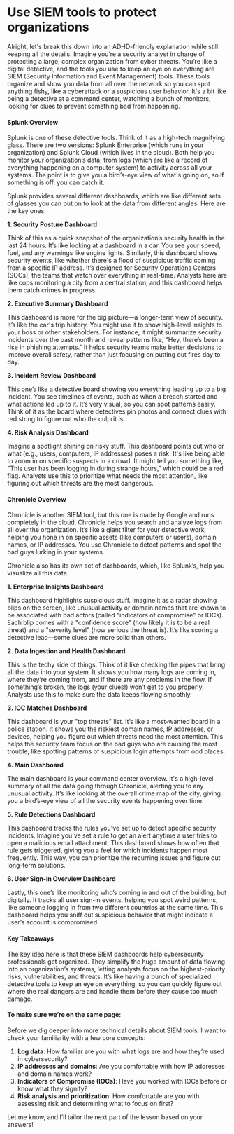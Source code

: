 # Use SIEM tools to protect organizations

Alright, let's break this down into an ADHD-friendly explanation while still keeping all the details. Imagine you’re a security analyst in charge of protecting a large, complex organization from cyber threats. You’re like a digital detective, and the tools you use to keep an eye on everything are SIEM (Security Information and Event Management) tools. These tools organize and show you data from all over the network so you can spot anything fishy, like a cyberattack or a suspicious user behavior. It's a bit like being a detective at a command center, watching a bunch of monitors, looking for clues to prevent something bad from happening.

#### Splunk Overview

Splunk is one of these detective tools. Think of it as a high-tech magnifying glass. There are two versions: Splunk Enterprise (which runs in your organization) and Splunk Cloud (which lives in the cloud). Both help you monitor your organization’s data, from logs (which are like a record of everything happening on a computer system) to activity across all your systems. The point is to give you a bird’s-eye view of what's going on, so if something is off, you can catch it.

Splunk provides several different dashboards, which are like different sets of glasses you can put on to look at the data from different angles. Here are the key ones:

**1. Security Posture Dashboard**

Think of this as a quick snapshot of the organization’s security health in the last 24 hours. It’s like looking at a dashboard in a car. You see your speed, fuel, and any warnings like engine lights. Similarly, this dashboard shows security events, like whether there's a flood of suspicious traffic coming from a specific IP address. It’s designed for Security Operations Centers (SOCs), the teams that watch over everything in real-time. Analysts here are like cops monitoring a city from a central station, and this dashboard helps them catch crimes in progress.

**2. Executive Summary Dashboard**

This dashboard is more for the big picture—a longer-term view of security. It’s like the car's trip history. You might use it to show high-level insights to your boss or other stakeholders. For instance, it might summarize security incidents over the past month and reveal patterns like, "Hey, there’s been a rise in phishing attempts." It helps security teams make better decisions to improve overall safety, rather than just focusing on putting out fires day to day.

**3. Incident Review Dashboard**

This one’s like a detective board showing you everything leading up to a big incident. You see timelines of events, such as when a breach started and what actions led up to it. It’s very visual, so you can spot patterns easily. Think of it as the board where detectives pin photos and connect clues with red string to figure out who the culprit is.

**4. Risk Analysis Dashboard**

Imagine a spotlight shining on risky stuff. This dashboard points out who or what (e.g., users, computers, IP addresses) poses a risk. It's like being able to zoom in on specific suspects in a crowd. It might tell you something like, "This user has been logging in during strange hours," which could be a red flag. Analysts use this to prioritize what needs the most attention, like figuring out which threats are the most dangerous.

#### Chronicle Overview

Chronicle is another SIEM tool, but this one is made by Google and runs completely in the cloud. Chronicle helps you search and analyze logs from all over the organization. It’s like a giant filter for your detective work, helping you hone in on specific assets (like computers or users), domain names, or IP addresses. You use Chronicle to detect patterns and spot the bad guys lurking in your systems.

Chronicle also has its own set of dashboards, which, like Splunk’s, help you visualize all this data.

**1. Enterprise Insights Dashboard**

This dashboard highlights suspicious stuff. Imagine it as a radar showing blips on the screen, like unusual activity or domain names that are known to be associated with bad actors (called "indicators of compromise" or IOCs). Each blip comes with a "confidence score" (how likely it is to be a real threat) and a "severity level" (how serious the threat is). It’s like scoring a detective lead—some clues are more solid than others.

**2. Data Ingestion and Health Dashboard**

This is the techy side of things. Think of it like checking the pipes that bring all the data into your system. It shows you how many logs are coming in, where they’re coming from, and if there are any problems in the flow. If something’s broken, the logs (your clues!) won’t get to you properly. Analysts use this to make sure the data keeps flowing smoothly.

**3. IOC Matches Dashboard**

This dashboard is your "top threats" list. It’s like a most-wanted board in a police station. It shows you the riskiest domain names, IP addresses, or devices, helping you figure out which threats need the most attention. This helps the security team focus on the bad guys who are causing the most trouble, like spotting patterns of suspicious login attempts from odd places.

**4. Main Dashboard**

The main dashboard is your command center overview. It's a high-level summary of all the data going through Chronicle, alerting you to any unusual activity. It’s like looking at the overall crime map of the city, giving you a bird’s-eye view of all the security events happening over time.

**5. Rule Detections Dashboard**

This dashboard tracks the rules you've set up to detect specific security incidents. Imagine you’ve set a rule to get an alert anytime a user tries to open a malicious email attachment. This dashboard shows how often that rule gets triggered, giving you a feel for which incidents happen most frequently. This way, you can prioritize the recurring issues and figure out long-term solutions.

**6. User Sign-in Overview Dashboard**

Lastly, this one’s like monitoring who’s coming in and out of the building, but digitally. It tracks all user sign-in events, helping you spot weird patterns, like someone logging in from two different countries at the same time. This dashboard helps you sniff out suspicious behavior that might indicate a user’s account is compromised.

#### Key Takeaways

The key idea here is that these SIEM dashboards help cybersecurity professionals get organized. They simplify the huge amount of data flowing into an organization’s systems, letting analysts focus on the highest-priority risks, vulnerabilities, and threats. It’s like having a bunch of specialized detective tools to keep an eye on everything, so you can quickly figure out where the real dangers are and handle them before they cause too much damage.

#### To make sure we’re on the same page:

Before we dig deeper into more technical details about SIEM tools, I want to check your familiarity with a few core concepts:

1. **Log data**: How familiar are you with what logs are and how they’re used in cybersecurity?
2. **IP addresses and domains**: Are you comfortable with how IP addresses and domain names work?
3. **Indicators of Compromise (IOCs)**: Have you worked with IOCs before or know what they signify?
4. **Risk analysis and prioritization**: How comfortable are you with assessing risk and determining what to focus on first?

Let me know, and I’ll tailor the next part of the lesson based on your answers!
